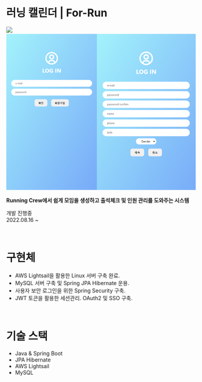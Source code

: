 # 러닝 캘린더 | For-Run
<img src="https://img.shields.io/github/last-commit/8ugust/8ugust-run-api/master">
<br />
<img src="./src/main/frontend/src/image/readme_img.png">
<p><b>Running Crew에서 쉽게 모임을 생성하고 출석체크 및 인원 관리를 도와주는 시스템</b></p>
<p>
    개발 진행중<br />
    2022.08.16 ~ 
</p>
<br />

# 구현체
<ul>
    <li>AWS Lightsail을 활용한 Linux 서버 구축 완료.</li>
    <li>MySQL 서버 구축 및 Spring JPA Hibernate 운용.</li>
    <li>사용자 보안 로그인을 위한 Spring Security 구축.</li>
    <li>JWT 토큰을 활용한 세션관리. OAuth2 및 SSO 구축.</li>
</ul>
<br />

# 기술 스택
<ul>
    <li>Java & Spring Boot</li>
    <li>JPA Hibernate</li>
    <li>AWS Lightsail</li>
    <li>MySQL</li>
</ul>


